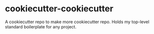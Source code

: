# cookiecutter-cookiecutter
A cookiecutter repo to make more cookiecutter repo.  Holds my top-level standard boilerplate for any project.
